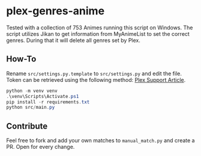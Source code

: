 # plex-genres-anime

Tested with a collection of 753 Animes running this script on Windows. The script utilizes Jikan to get information from MyAnimeList to set the correct genres. During that it will delete all genres set by Plex.

## How-To

Rename `src/settings.py.template` to `src/settings.py` and edit the file. Token can be retrieved using the following method: [Plex Support Article](https://support.plex.tv/articles/204059436-finding-an-authentication-token-x-plex-token/).

```powershell
python -m venv venv
.\venv\Scripts\Activate.ps1
pip install -r requirements.txt
python src/main.py
```

## Contribute

Feel free to fork and add your own matches to `manual_match.py` and create a PR. Open for every change.
